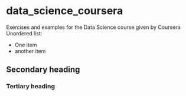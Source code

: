 # data_science_coursera
Exercises and examples for the Data Science course given by Coursera
Unordered list: 
* One item
* another item


## Secondary heading
### Tertiary heading

